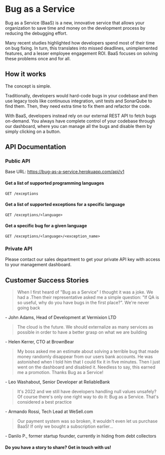 # Bug as a Service

Bug as a Service (BaaS) is a new, innovative service that allows your organization to save time and money on the development process by reducing the debugging effort. 

Many recent studies highlighted how developers spend most of their time on bug fixing. In turn, this translates into missed deadlines, unimplemented features, and a lesser employee engagement ROI. BaaS focuses on solving these problems once and for all.

## How it works

The concept is simple.

Traditionally, developers would hard-code bugs in your codebase and then use legacy tools like continuous integration, unit tests and SonarQube to find them. Then, they need extra time to fix them and refactor the code.

With BaaS, developers instead rely on our external REST API to fetch bugs on-demand. You always have complete control of your codebase through our dashboard, where you can manage all the bugs and disable them by simply clicking on a button.

## API Documentation

### Public API
Base URL: https://bug-as-a-service.herokuapp.com/api/v1

#### Get a list of supported programming languages
    GET /exceptions
    
#### Get a list of supported exceptions for a specific language
    GET /exceptions/<language>
    
#### Get a specific bug for a given language
    GET /exceptions/<language>/<exception_name>

### Private API
Please contact our sales department to get your private API key with access to your management dashboard.

## Customer Success Stories

> When I first heard of "Bug as a Service" I thought it was a joke. We had a .Then their representative asked me a simple question: "If QA is so useful, why do you have bugs in the first place?". We're never going back 

\- John Adams, Head of Development at Vermixion LTD

> The cloud is the future. We should externalize as many services as possible in order to have a better grasp on what we are building

\- Helen Kerrer, CTO at BrownBear
 
> My boss asked me an estimate about solving a terrible bug that made money randomly disappear from our users bank accounts. He was astonished when I told him that I could fix it in five minutes. Then I just went on the dashboard and disabled it. Needless to say, this earned me a promotion. Thanks Bug as a Service!

\- Leo Washabout, Senior Developer at ReliableBank

> It's 2022 and we still have developers handling null values unsafely? Of course there's only one right way to do it: Bug as a Service. That's considered a best practice
 
\- Armando Rossi, Tech Lead at WeSell.com

> Our payment system was so broken, it wouldn't even let us purchase BaaS! If only we bought a subscription earlier...

\- Danilo P., former startup founder, currently in hiding from debt collectors

#### Do you have a story to share? Get in touch with us!
